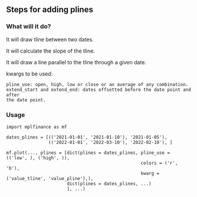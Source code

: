 ## Steps for adding plines

### What will it do?

It will draw tline between two dates.

It will calculate the slope of the tline.

It will draw a line parallel to the tline through a given date.

  kwargs to be used:
  
    pline_use: open, high, low or close or an average of any combination.
    extend_start and extend_end: dates offsetted before the date point and after 
    the date point.
    
### Usage

```{python}
import mplfinance as mf

dates_plines = [(('2021-01-01', '2021-01-10'), '2021-01-05'), 
                (('2022-01-01', '2022-03-10'), '2022-02-10'), ]
              
mf.plot(..., plines = [dict(plines = dates_plines, pline_use = (('low', ), ('high', )),
                                                   colors = ('r', 'b'),
                                                   kwarg = ('value_tline', 'value_pline'),), 
                       dict(plines = dates_plines, ...)
                       ], ...)

```
